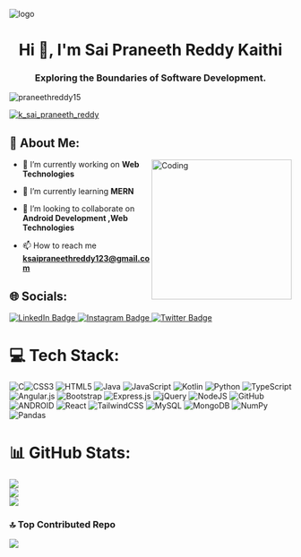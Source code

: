 ![logo](https://github.com/PraneethReddy15/logo/blob/main/logo2.gif)
<h1 align="center">Hi 👋, I'm Sai Praneeth Reddy Kaithi</h1>
<h3 align="center">Exploring the Boundaries of Software Development.</h3>
<p align="left"> <img src="https://komarev.com/ghpvc/?username=praneethreddy15&label=Profile%20views&color=0e75b6&style=flat" alt="praneethreddy15" /> </p>


<p align="left"> <a href="https://instagram.com/k_sai_praneeth_reddy" target="_blank"><img src="https://img.shields.io/instagram/follow/k_sai_praneeth_reddy?logo=instagram&style=for-the-badge" alt="k_sai_praneeth_reddy" /></a> </p>


## 💫 About Me:
<img align="right" alt="Coding" width="250" src="https://media.tenor.com/NOYF3f82b_gAAAAC/programmer.gif">

- 🔭 I’m currently working on **Web Technologies**

- 🌱 I’m currently learning **MERN**

- 👯 I’m looking to collaborate on **Android Development ,Web Technologies**

- 📫 How to reach me **ksaipraneethreddy123@gmail.com**


## 🌐 Socials:
<!---[![LinkedIn](https://img.shields.io/badge/LinkedIn-%230077B5.svg?logo=linkedin&logoColor=white)](https://linkedin.com/in/k-sai-praneeth-reddy) 
[![Instagram](https://img.shields.io/badge/Instagram-%23E4405F.svg?logo=Instagram&logoColor=white)](https://instagram.com/k_sai_praneeth_reddy) 
[![Twitter](https://img.shields.io/badge/Twitter-%231DA1F2.svg?logo=Twitter&logoColor=white)](https://twitter.com/praneethtweetz) --->
<div id="badges">
  <a href="https://www.linkedin.com/in/k-sai-praneeth-reddy/">
    <img src="https://img.shields.io/badge/LinkedIn-blue?style=for-the-badge&logo=linkedin&logoColor=white" alt="LinkedIn Badge"/>
  </a>
  <a href="https://www.instagram.com/k_sai_praneeth_reddy/">
    <img src="https://img.shields.io/badge/Instagram-%23E4405F.svg?style=for-the-badge&logo=Instagram&logoColor=white" alt="Instagram Badge"/>
  </a>
  <a href="https://twitter.com/PraneethTweetz">
    <img src="https://img.shields.io/badge/Twitter-%231DA1F2.svg?style=for-the-badge&logo=Twitter&logoColor=white" alt="Twitter Badge"/>
  </a>
</div>

# 💻 Tech Stack:
![C](https://img.shields.io/badge/c-%2300599C.svg?style=for-the-badge&logo=c&logoColor=white)![CSS3](https://img.shields.io/badge/css3-%231572B6.svg?style=for-the-badge&logo=css3&logoColor=white) ![HTML5](https://img.shields.io/badge/html5-%23E34F26.svg?style=for-the-badge&logo=html5&logoColor=white) ![Java](https://img.shields.io/badge/java-%23ED8B00.svg?style=for-the-badge&logo=java&logoColor=white) ![JavaScript](https://img.shields.io/badge/javascript-%23323330.svg?style=for-the-badge&logo=javascript&logoColor=%23F7DF1E) ![Kotlin](https://img.shields.io/badge/kotlin-%230095D5.svg?style=for-the-badge&logo=kotlin&logoColor=white) ![Python](https://img.shields.io/badge/python-3670A0?style=for-the-badge&logo=python&logoColor=ffdd54) ![TypeScript](https://img.shields.io/badge/typescript-%23007ACC.svg?style=for-the-badge&logo=typescript&logoColor=white) ![Angular.js](https://img.shields.io/badge/angular.js-%23E23237.svg?style=for-the-badge&logo=angularjs&logoColor=white) ![Bootstrap](https://img.shields.io/badge/bootstrap-%23563D7C.svg?style=for-the-badge&logo=bootstrap&logoColor=white) ![Express.js](https://img.shields.io/badge/express.js-%23404d59.svg?style=for-the-badge&logo=express&logoColor=%2361DAFB) ![jQuery](https://img.shields.io/badge/jquery-%230769AD.svg?style=for-the-badge&logo=jquery&logoColor=white) ![NodeJS](https://img.shields.io/badge/node.js-6DA55F?style=for-the-badge&logo=node.js&logoColor=white) ![GitHub](https://img.shields.io/badge/GitHub-%23121011.svg?style=for-the-badge&logo=github&logoColor=white) ![ANDROID](https://img.shields.io/badge/android-%2320232a.svg?style=for-the-badge&logo=android&logoColor=%a4c639) ![React](https://img.shields.io/badge/react-%2320232a.svg?style=for-the-badge&logo=react&logoColor=%2361DAFB) ![TailwindCSS](https://img.shields.io/badge/tailwindcss-%2338B2AC.svg?style=for-the-badge&logo=tailwind-css&logoColor=white) ![MySQL](https://img.shields.io/badge/mysql-%2300f.svg?style=for-the-badge&logo=mysql&logoColor=white) ![MongoDB](https://img.shields.io/badge/MongoDB-%234ea94b.svg?style=for-the-badge&logo=mongodb&logoColor=white) ![NumPy](https://img.shields.io/badge/numpy-%23013243.svg?style=for-the-badge&logo=numpy&logoColor=white) ![Pandas](https://img.shields.io/badge/pandas-%23150458.svg?style=for-the-badge&logo=pandas&logoColor=white)
# 📊 GitHub Stats:
![](https://github-readme-stats.vercel.app/api?username=PraneethReddy15&theme=radical&hide_border=false&include_all_commits=false&count_private=false)<br/>
![](https://github-readme-streak-stats.herokuapp.com/?user=PraneethReddy15&theme=radical&hide_border=false)<br/>
![](https://github-readme-stats.vercel.app/api/top-langs/?username=PraneethReddy15&theme=radical&hide_border=false&include_all_commits=false&count_private=false&layout=compact)

### 🔝 Top Contributed Repo
![](https://github-contributor-stats.vercel.app/api?username=PraneethReddy15&limit=5&theme=radical&combine_all_yearly_contributions=true)


